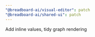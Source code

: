 ```yaml
---
"@breadboard-ai/visual-editor": patch
"@breadboard-ai/shared-ui": patch
---
```


Add inline values, tidy graph rendering
